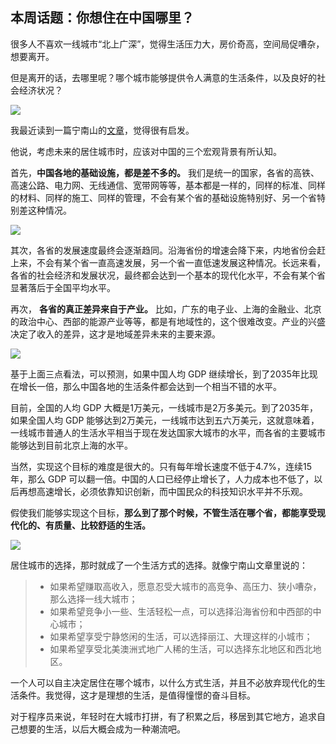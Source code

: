 ## 本周话题：你想住在中国哪里？

很多人不喜欢一线城市“北上广深”，觉得生活压力大，房价奇高，空间局促嘈杂，想要离开。

但是离开的话，去哪里呢？哪个城市能够提供令人满意的生活条件，以及良好的社会经济状况？

![](https://cdn.beekka.com/blogimg/asset/202110/bg2021102001.jpg)

我最近读到一篇宁南山的[文章](https://zhuanlan.zhihu.com/p/415990961)，觉得很有启发。

他说，考虑未来的居住城市时，应该对中国的三个宏观背景有所认知。

首先，**中国各地的基础设施，都是差不多的。** 我们是统一的国家，各省的高铁、高速公路、电力网、无线通信、宽带网等等，基本都是一样的，同样的标准、同样的材料、同样的施工、同样的管理，不会有某个省的基础设施特别好、另一个省特别差这种情况。

![](https://cdn.beekka.com/blogimg/asset/202110/bg2021100606.jpg)

其次，各省的发展速度最终会逐渐趋同。沿海省份的增速会降下来，内地省份会赶上来，不会有某个省一直高速发展，另一个省一直低速发展这种情况。长远来看，各省的社会经济和发展状况，最终都会达到一个基本的现代化水平，不会有某个省显著落后于全国平均水平。

再次， **各省的真正差异来自于产业。** 比如，广东的电子业、上海的金融业、北京的政治中心、西部的能源产业等等，都是有地域性的，这个很难改变。产业的兴盛决定了收入的差异，这才是地域差异未来的主要来源。

![](https://cdn.beekka.com/blogimg/asset/202110/bg2021100607.jpg)

基于上面三点看法，可以预测，如果中国人均 GDP 继续增长，到了2035年比现在增长一倍，那么中国各地的生活条件都会达到一个相当不错的水平。

目前，全国的人均 GDP 大概是1万美元，一线城市是2万多美元。到了2035年，如果全国人均 GDP 能够达到2万美元，一线城市达到五六万美元，这就意味着，一线城市普通人的生活水平相当于现在发达国家大城市的水平，而各省的主要城市能够达到目前北京上海的水平。

当然，实现这个目标的难度是很大的。只有每年增长速度不低于4.7%，连续15年，那么 GDP 可以翻一倍。中国的人口已经停止增长了，人力成本也不低了，以后再想高速增长，必须依靠知识创新，而中国民众的科技知识水平并不乐观。

假使我们能够实现这个目标，**那么到了那个时候，不管生活在哪个省，都能享受现代化的、有质量、比较舒适的生活。** 

![](https://cdn.beekka.com/blogimg/asset/202110/bg2021100608.jpg)

居住城市的选择，那时就成了一个生活方式的选择。就像宁南山文章里说的：

> - 如果希望赚取高收入，愿意忍受大城市的高竞争、高压力、狭小嘈杂，那么选择一线大城市；
> - 如果希望竞争小一些、生活轻松一点，可以选择沿海省份和中西部的中心城市；
> - 如果希望享受宁静悠闲的生活，可以选择丽江、大理这样的小城市；
> - 如果希望享受北美澳洲式地广人稀的生活，可以选择东北地区和西北地区。

一个人可以自主决定居住在哪个城市，以什么方式生活，并且不必放弃现代化的生活条件。我觉得，这才是理想的生活，是值得憧憬的奋斗目标。

对于程序员来说，年轻时在大城市打拼，有了积累之后，移居到其它地方，追求自己想要的生活，以后大概会成为一种潮流吧。
